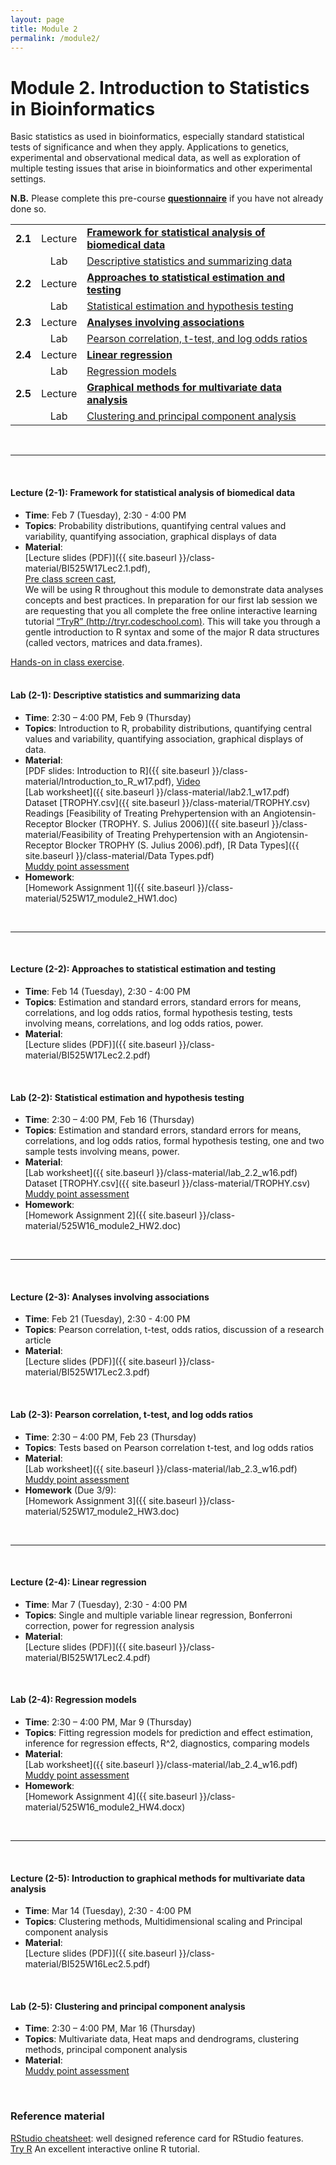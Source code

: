 ```yaml
---
layout: page
title: Module 2
permalink: /module2/
---
```



# Module 2. Introduction to Statistics in Bioinformatics

Basic statistics as used in bioinformatics, especially standard statistical tests of significance and when they apply. Applications to genetics, experimental and observational medical data, as well as exploration of multiple testing issues that arise in bioinformatics and other experimental settings.  


  
**N.B.**  Please complete this pre-course [**questionnaire**](http://tinyurl.com/bioinf525-questions) if you have not already done so. 




|         |           |                          | 
| :-----: |:---------:| :----------------------- | 
| **2.1** | Lecture  | [**Framework for statistical analysis of biomedical data**](#2.1) | 
|         | Lab | [Descriptive statistics and summarizing data](#2.1) | 
| **2.2** | Lecture | [**Approaches to statistical estimation and testing**](#2.2)  | 
|         | Lab | [Statistical estimation and hypothesis testing](#2.2)  | 
| **2.3** | Lecture | [**Analyses involving associations**](#2.3)   | 
|         | Lab | [Pearson correlation, t-test, and log odds ratios](#2.3) | 
| **2.4** | Lecture | [**Linear regression**](#2.4)                 | 
|         | Lab | [Regression models](#2.4)  | 
| **2.5** | Lecture | [**Graphical methods for multivariate data analysis**](#2.5) | 
|         | Lab | [Clustering and principal component analysis](#2.5)  | 


<br>

---
<a name="2.1"></a>
<br>

#### Lecture (2-1): **Framework for statistical analysis of biomedical data**
- **Time**: 		Feb 7 (Tuesday), 2:30 - 4:00 PM
- **Topics**: 
Probability distributions, quantifying central values and variability, quantifying association, graphical displays of data
- **Material**:  
[Lecture slides (PDF)]({{ site.baseurl }}/class-material/BI525W17Lec2.1.pdf),  
[Pre class screen cast](https://vimeo.com/151178510),  
We will be using R throughout this module to demonstrate data analyses concepts and best practices.  In preparation for our first lab session we are requesting that you all complete the free online interactive learning tutorial [“TryR” (http://tryr.codeschool.com)](http://tryr.codeschool.com).  This will take you through a gentle introduction to R syntax and some of the major R data structures (called vectors, matrices and data.frames).  


<script async class="speakerdeck-embed" data-id="95cf77439df54785a9716718af8d05a0" data-ratio="1.33333333333333" src="//speakerdeck.com/assets/embed.js"></script>

[Hands-on in class exercise](https://github.com/bioboot/web-2016/blob/gh-pages/class-material/R_basics.md).  
<br>

#### Lab (2-1): 	**Descriptive statistics and summarizing data**
- **Time**: 		2:30 – 4:00 PM, Feb 9 (Thursday)
- **Topics**:
Introduction to R, probability distributions, quantifying central values and variability, quantifying association, graphical displays of data.
- **Material**:  
[PDF slides: Introduction to R]({{ site.baseurl }}/class-material/Introduction_to_R_w17.pdf), [Video](https://www.youtube.com/watch?v=BlFUKYwwksk)  
[Lab worksheet]({{ site.baseurl }}/class-material/lab2.1_w17.pdf)  
Dataset [TROPHY.csv]({{ site.baseurl }}/class-material/TROPHY.csv)  
Readings [Feasibility of Treating Prehypertension with an Angiotensin-Receptor Blocker (TROPHY. S. Julius 2006)]({{ site.baseurl }}/class-material/Feasibility of Treating Prehypertension with an Angiotensin-Receptor Blocker TROPHY (S. Julius 2006).pdf), [R Data Types]({{ site.baseurl }}/class-material/Data Types.pdf)  
[Muddy point assessment](https://docs.google.com/forms/d/1cMIZVNnQj5YUmo_Dl3hPqg4bPx3tP0LoKkqj5WpzP6k/viewform)  
- **Homework**:  
[Homework Assignment 1]({{ site.baseurl }}/class-material/525W17_module2_HW1.doc)  

<br>

---
<a name="2.2"></a>
<br>


#### Lecture (2-2): **Approaches to statistical estimation and testing**
- **Time**: 		Feb 14 (Tuesday), 2:30 - 4:00 PM
- **Topics**:
Estimation and standard errors, standard errors for means, correlations, and log odds ratios, formal hypothesis testing, tests involving means, correlations, and log odds ratios, power.
- **Material**:  
[Lecture slides (PDF)]({{ site.baseurl }}/class-material/BI525W17Lec2.2.pdf)  

<br>

#### Lab (2-2): 	**Statistical estimation and hypothesis testing**
- **Time**: 		2:30 – 4:00 PM, Feb 16 (Thursday)
- **Topics**: 
Estimation and standard errors, standard errors for means, correlations, and log odds ratios, formal hypothesis testing, one and two sample tests involving means, power.
- **Material**:  
[Lab worksheet]({{ site.baseurl }}/class-material/lab_2.2_w16.pdf)  
Dataset [TROPHY.csv]({{ site.baseurl }}/class-material/TROPHY.csv)  
[Muddy point assessment](https://docs.google.com/forms/d/1pBpHR8kFX4YKklD1Vzha0UgEYqRs3povnH47HrFk7fM/viewform)  
- **Homework**:  
[Homework Assignment 2]({{ site.baseurl }}/class-material/525W16_module2_HW2.doc)  


<br>

---
<a name="2.3"></a>
<br>

#### Lecture (2-3): **Analyses involving associations**
- **Time**: 		Feb 21 (Tuesday), 2:30 - 4:00 PM
- **Topics**:
Pearson correlation, t-test, odds ratios, discussion of a research article
- **Material**:  
[Lecture slides (PDF)]({{ site.baseurl }}/class-material/BI525W17Lec2.3.pdf)  

<br>

#### Lab (2-3): 	**Pearson correlation, t-test, and log odds ratios**
- **Time**: 		2:30 – 4:00 PM, Feb 23 (Thursday)
- **Topics**:
Tests based on Pearson correlation t-test, and log odds ratios
- **Material**:  
[Lab worksheet]({{ site.baseurl }}/class-material/lab_2.3_w16.pdf)  
[Muddy point assessment](https://docs.google.com/a/umich.edu/forms/d/1P_ldx1K8BJUr2V9ahi4HXymnjvrXXv-hMiopHrkQjIs/viewform)  
- **Homework** (Due 3/9):   
[Homework Assignment 3]({{ site.baseurl }}/class-material/525W17_module2_HW3.doc)  

<br>

---
<a name="2.4"></a>
<br>

#### Lecture (2-4): **Linear regression**
- **Time**: 		Mar 7 (Tuesday), 2:30 - 4:00 PM
- **Topics**:
Single and multiple variable linear regression, Bonferroni correction, power for regression analysis
- **Material**:  
[Lecture slides (PDF)]({{ site.baseurl }}/class-material/BI525W17Lec2.4.pdf)  

<br>

#### Lab (2-4): 	**Regression models**
- **Time**: 		2:30 – 4:00 PM, Mar 9 (Thursday)
- **Topics**:
Fitting regression models for prediction and effect estimation, inference for regression effects, R^2, diagnostics, comparing models
- **Material**:  
[Lab worksheet]({{ site.baseurl }}/class-material/lab_2.4_w16.pdf)  
[Muddy point assessment](https://docs.google.com/forms/d/1tpTEqpT837pSm_8NEty3vUE-7nIMDY3_nx3mGlk5qmg/viewform)  
- **Homework**:  
[Homework Assignment 4]({{ site.baseurl }}/class-material/525W16_module2_HW4.docx)  

<br>

---
<a name="2.5"></a>
<br>

#### Lecture (2-5): **Introduction to graphical methods for multivariate data analysis** 
- **Time**: 		Mar 14 (Tuesday), 2:30 - 4:00 PM
- **Topics**:
Clustering methods, Multidimensional scaling and Principal component analysis
- **Material**:  
[Lecture slides (PDF)]({{ site.baseurl }}/class-material/BI525W16Lec2.5.pdf)  


<br>

#### Lab (2-5): 	**Clustering and principal component analysis**
- **Time**: 		2:30 – 4:00 PM, Mar 16 (Thursday)
- **Topics**:
Multivariate data, Heat maps and dendrograms, clustering methods, principal component analysis 
- **Material**:  
[Muddy point assessment](https://docs.google.com/forms/d/1B2xIMitIxIhYxkvn_kZ4eKDREhZksoGwBX6NtzWIRQE/viewform)

<br>

### Reference material
[RStudio cheatsheet](http://www.rstudio.com/wp-content/uploads/2016/01/rstudio-IDE-cheatsheet.pdf): well designed reference card for RStudio features.  
[Try R]() An excellent interactive online R tutorial.  
<!--- files dont exist yet...
[Slides-2.1]()
[Slides-2.2]()
-->

